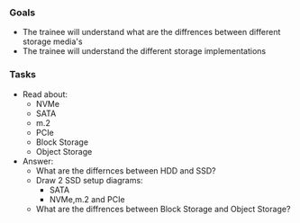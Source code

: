 ### Goals
- The trainee will understand what are the diffrences between different storage media's
- The trainee will understand the different storage implementations

### Tasks
- Read about:
  - NVMe
  - SATA
  - m.2
  - PCIe
  - Block Storage
  - Object Storage
- Answer:
  - What are the differnces between HDD and SSD?
  - Draw 2 SSD setup diagrams: 
    - SATA
    - NVMe,m.2 and PCIe
  - What are the diffrences between Block Storage and Object Storage?